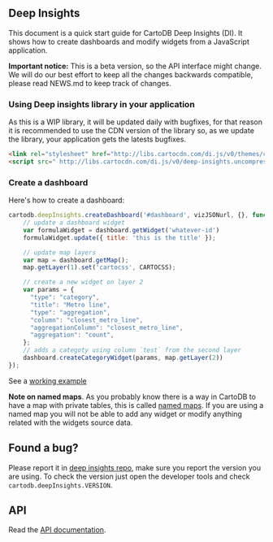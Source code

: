 ## Deep Insights

This document is a quick start guide for CartoDB Deep Insights (DI). It shows how to create dashboards and modify widgets from a JavaScript application.

**Important notice:** This is a beta version, so the API interface might change. We will do our best effort to keep all the changes backwards compatible, please read NEWS.md to keep track of changes.

### Using Deep insights library in your application

As this is a WIP library, it will be updated daily with bugfixes, for that reason it is
recommended to use the CDN version of the library so, as we update the library, your application gets the latests bugfixes.

```html
<link rel="stylesheet" href="http://libs.cartocdn.com/di.js/v0/themes/css/deep-insights.css" />
<script src=" http://libs.cartocdn.com/di.js/v0/deep-insights.uncompressed.js"></script>
```


### Create a dashboard

Here's how to create a dashboard:

```js
cartodb.deepInsights.createDashboard('#dashboard', vizJSONurl, {}, function(err, dashboard) {
    // update a dashboard widget
    var formulaWidget = dashboard.getWidget('whatever-id')
    formulaWidget.update({ title: 'this is the title' });

    // update map layers
    var map = dashboard.getMap();
    map.getLayer(1).set('cartocss', CARTOCSS);

    // create a new widget on layer 2
    var params = {
      "type": "category",
      "title": "Metro line",
      "type": "aggregation",
      "column": "closest_metro_line",
      "aggregationColumn": "closest_metro_line",
      "aggregation": "count",
    };
    // adds a categoty using column `test` from the second layer
    dashboard.createCategoryWidget(params, map.getLayer(2))
});
```

See a [working example](http://github.com/CartoDB/deep-insights.js/tree/master/examples/dynamic_widgets.html)

**Note on named maps**. As you probably know there is a way in CartoDB to have a map with private
tables, this is called [named maps](http://docs.cartodb.com/cartodb-platform/maps-api/named-maps/). If you are using a named map you will not be able to add any widget or modify anything related with the widgets source data.

## Found a bug?

Please report it in [deep insights repo](https://github.com/CartoDB/deep-insights.js/issues), make
sure you report the version you are using. To check the version just open the developer tools and
check `cartodb.deepInsights.VERSION`.


## API

Read the [API documentation](api.md).
